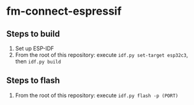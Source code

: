 # fm-connect-espressif
## Steps to build
1. Set up ESP-IDF
2. From the root of this repository: execute `idf.py set-target esp32c3`, then `idf.py build`
## Steps to flash 
1. From the root of this repository: execute `idf.py flash -p (PORT)`

